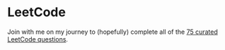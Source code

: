 # LeetCode
Join with me on my journey to (hopefully) complete all of the [75 curated LeetCode questions](https://www.teamblind.com/post/New-Year-Gift---Curated-List-of-Top-75-LeetCode-Questions-to-Save-Your-Time-OaM1orEU).
